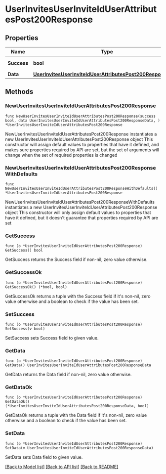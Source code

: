# UserInvitesUserInviteIdUserAttributesPost200Response

## Properties

Name | Type | Description | Notes
------------ | ------------- | ------------- | -------------
**Success** | **bool** | API request succeeded | 
**Data** | [**UserInvitesUserInviteIdUserAttributesPost200ResponseData**](UserInvitesUserInviteIdUserAttributesPost200ResponseData.md) |  | 

## Methods

### NewUserInvitesUserInviteIdUserAttributesPost200Response

`func NewUserInvitesUserInviteIdUserAttributesPost200Response(success bool, data UserInvitesUserInviteIdUserAttributesPost200ResponseData, ) *UserInvitesUserInviteIdUserAttributesPost200Response`

NewUserInvitesUserInviteIdUserAttributesPost200Response instantiates a new UserInvitesUserInviteIdUserAttributesPost200Response object
This constructor will assign default values to properties that have it defined,
and makes sure properties required by API are set, but the set of arguments
will change when the set of required properties is changed

### NewUserInvitesUserInviteIdUserAttributesPost200ResponseWithDefaults

`func NewUserInvitesUserInviteIdUserAttributesPost200ResponseWithDefaults() *UserInvitesUserInviteIdUserAttributesPost200Response`

NewUserInvitesUserInviteIdUserAttributesPost200ResponseWithDefaults instantiates a new UserInvitesUserInviteIdUserAttributesPost200Response object
This constructor will only assign default values to properties that have it defined,
but it doesn't guarantee that properties required by API are set

### GetSuccess

`func (o *UserInvitesUserInviteIdUserAttributesPost200Response) GetSuccess() bool`

GetSuccess returns the Success field if non-nil, zero value otherwise.

### GetSuccessOk

`func (o *UserInvitesUserInviteIdUserAttributesPost200Response) GetSuccessOk() (*bool, bool)`

GetSuccessOk returns a tuple with the Success field if it's non-nil, zero value otherwise
and a boolean to check if the value has been set.

### SetSuccess

`func (o *UserInvitesUserInviteIdUserAttributesPost200Response) SetSuccess(v bool)`

SetSuccess sets Success field to given value.


### GetData

`func (o *UserInvitesUserInviteIdUserAttributesPost200Response) GetData() UserInvitesUserInviteIdUserAttributesPost200ResponseData`

GetData returns the Data field if non-nil, zero value otherwise.

### GetDataOk

`func (o *UserInvitesUserInviteIdUserAttributesPost200Response) GetDataOk() (*UserInvitesUserInviteIdUserAttributesPost200ResponseData, bool)`

GetDataOk returns a tuple with the Data field if it's non-nil, zero value otherwise
and a boolean to check if the value has been set.

### SetData

`func (o *UserInvitesUserInviteIdUserAttributesPost200Response) SetData(v UserInvitesUserInviteIdUserAttributesPost200ResponseData)`

SetData sets Data field to given value.



[[Back to Model list]](../README.md#documentation-for-models) [[Back to API list]](../README.md#documentation-for-api-endpoints) [[Back to README]](../README.md)



